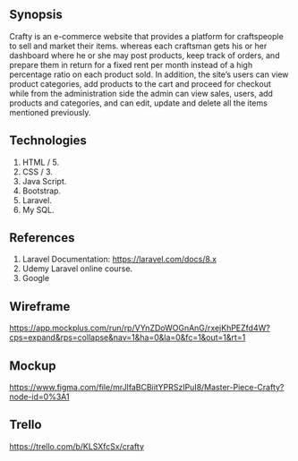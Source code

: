 
## Synopsis

Crafty is an e-commerce website that provides a platform for craftspeople to sell and market their items. whereas each craftsman gets his or her dashboard where he or she may post products, keep track of orders, and prepare them in return for a fixed rent per month instead of a high percentage ratio on each product sold.
In addition, the site’s users can view product categories, add products to the cart and proceed for checkout while from the administration side the admin can view sales, users, add products and categories, and can edit, update and delete all the items mentioned previously.


## Technologies

1.	HTML / 5.
2.	CSS / 3.
3.	Java Script.
4.	Bootstrap.
5.	Laravel.
6.	My SQL.


## References

1.  Laravel Documentation: https://laravel.com/docs/8.x
2. Udemy Laravel online course.
3. Google 

## Wireframe
https://app.mockplus.com/run/rp/VYnZDoWOGnAnG/rxejKhPEZfd4W?cps=expand&rps=collapse&nav=1&ha=0&la=0&fc=1&out=1&rt=1

## Mockup
https://www.figma.com/file/mrJlfaBCBiitYPRSzIPuI8/Master-Piece-Crafty?node-id=0%3A1

## Trello
https://trello.com/b/KLSXfcSx/crafty

